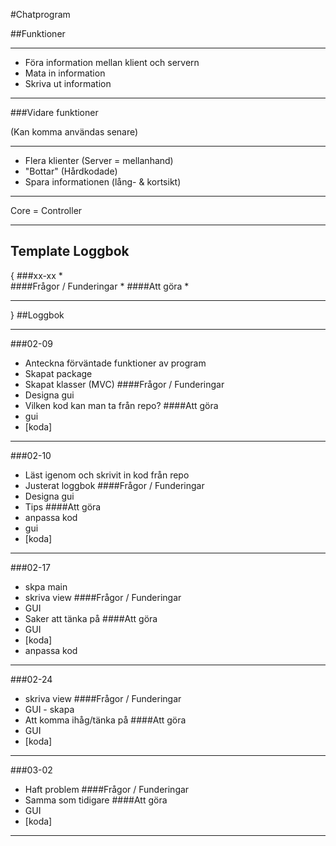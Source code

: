 #Chatprogram

##Funktioner
****
- Föra information mellan klient och servern 
- Mata in information 
- Skriva ut information

****
###Vidare funktioner 

(Kan komma användas senare)
****
- Flera klienter (Server = mellanhand)
- "Bottar" (Hårdkodade)
- Spara informationen (lång- & kortsikt)
****

Core = Controller

****

## Template Loggbok
{
###xx-xx
*  
####Frågor / Funderingar
* 
####Att göra
* 
****
}
##Loggbok
****
###02-09
* Anteckna förväntade funktioner av program
* Skapat package 
* Skapat klasser (MVC)
####Frågor / Funderingar
* Designa gui 
* Vilken kod kan man ta från repo?
####Att göra
* gui
* [koda]
****
###02-10
* Läst igenom och skrivit in kod från repo
* Justerat loggbok
####Frågor / Funderingar
* Designa gui
* Tips 
####Att göra
* anpassa kod
* gui
* [koda]
****
###02-17
* skpa main
* skriva view
####Frågor / Funderingar
* GUI
* Saker att tänka på
####Att göra
* GUI
* [koda]
* anpassa kod
****
###02-24
* skriva view
####Frågor / Funderingar
* GUI - skapa
* Att komma ihåg/tänka på
####Att göra
* GUI
* [koda]
****
###03-02
* Haft problem
####Frågor / Funderingar
* Samma som tidigare
####Att göra
* GUI
* [koda]
****
